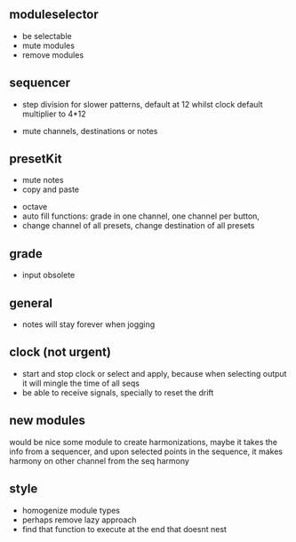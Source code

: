 
## moduleselector
* be selectable
* mute modules
* remove modules
## sequencer
- step division for slower patterns, default at 12 whilst clock default multiplier to 4*12
* mute channels, destinations or notes
## presetKit
- mute notes
- copy and paste
* octave
* auto fill functions: grade in one channel, one channel per button,
* change channel of all presets, change destination of all presets
## grade
* input obsolete
## general
* notes will stay forever when jogging
## clock (not urgent)
* start and stop clock or select and apply, because when selecting output it will mingle the time of all seqs
* be able to receive signals, specially to reset the drift
## new modules
would be nice some module to create harmonizations, maybe it takes the info from a sequencer,
and upon selected points in the sequence, it makes harmony on other channel from the seq harmony
## style
* homogenize module types
* perhaps remove lazy approach
* find that function to execute at the end that doesnt nest

